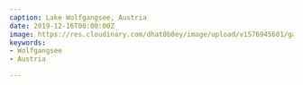 ```yaml
---
caption: Lake Wolfgangsee, Austria
date: 2019-12-16T00:00:00Z
image: https://res.cloudinary.com/dhat0b0ey/image/upload/v1576945601/gatsby-cloudinary/74893078_2519528058293972_7391479841558620690_n.jpg
keywords:
- Wolfgangsee
- Austria

---
```

